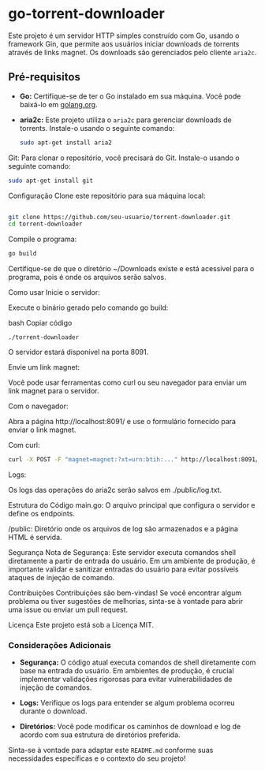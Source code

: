 
# go-torrent-downloader

Este projeto é um servidor HTTP simples construído com Go, usando o framework Gin, que permite aos usuários iniciar downloads de torrents através de links magnet. Os downloads são gerenciados pelo cliente `aria2c`.

## Pré-requisitos

- **Go:** Certifique-se de ter o Go instalado em sua máquina. Você pode baixá-lo em [golang.org](https://golang.org/).
- **aria2c:** Este projeto utiliza o `aria2c` para gerenciar downloads de torrents. Instale-o usando o seguinte comando:
  
  ```bash
  sudo apt-get install aria2
  ```


Git: Para clonar o repositório, você precisará do Git. Instale-o usando o seguinte comando:

```bash
sudo apt-get install git
```
Configuração
Clone este repositório para sua máquina local:

```bash

git clone https://github.com/seu-usuario/torrent-downloader.git
cd torrent-downloader
```
Compile o programa:

```bash
go build
```

Certifique-se de que o diretório ~/Downloads existe e está acessível para o programa, pois é onde os arquivos serão salvos.

Como usar
Inicie o servidor:

Execute o binário gerado pelo comando go build:

bash
Copiar código
```
./torrent-downloader
```
O servidor estará disponível na porta 8091.

Envie um link magnet:

Você pode usar ferramentas como curl ou seu navegador para enviar um link magnet para o servidor.

Com o navegador:

Abra a página http://localhost:8091/ e use o formulário fornecido para enviar o link magnet.


Com curl:

```bash
curl -X POST -F "magnet=magnet:?xt=urn:btih:..." http://localhost:8091/download
```


Logs:

Os logs das operações do aria2c serão salvos em ./public/log.txt.

Estrutura do Código
main.go: O arquivo principal que configura o servidor e define os endpoints.

/public: Diretório onde os arquivos de log são armazenados e a página HTML é servida.

Segurança
Nota de Segurança: Este servidor executa comandos shell diretamente a partir de entrada do usuário. Em um ambiente de produção, é importante validar e sanitizar entradas do usuário para evitar possíveis ataques de injeção de comando.

Contribuições
Contribuições são bem-vindas! Se você encontrar algum problema ou tiver sugestões de melhorias, sinta-se à vontade para abrir uma issue ou enviar um pull request.

Licença
Este projeto está sob a Licença MIT.


### Considerações Adicionais

- **Segurança:** O código atual executa comandos de shell diretamente com base na entrada do usuário. Em ambientes de produção, é crucial implementar validações rigorosas para evitar vulnerabilidades de injeção de comandos.

- **Logs:** Verifique os logs para entender se algum problema ocorreu durante o download.

- **Diretórios:** Você pode modificar os caminhos de download e log de acordo com sua estrutura de diretórios preferida. 

Sinta-se à vontade para adaptar este `README.md` conforme suas necessidades específicas e o contexto do seu projeto!





